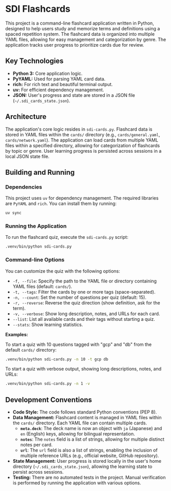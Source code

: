 # SDI Flashcards

This project is a command-line flashcard application written in Python, designed to help users study and memorize terms and definitions using a spaced repetition system. The flashcard data is organized into multiple YAML files, allowing for easy management and categorization by genre. The application tracks user progress to prioritize cards due for review.

## Key Technologies

*   **Python 3:** Core application logic.
*   **PyYAML:** Used for parsing YAML card data.
*   **rich:** For rich text and beautiful terminal output.
*   **uv:** For efficient dependency management.
*   **JSON:** User's progress and state are stored in a JSON file (`~/.sdi_cards_state.json`).

## Architecture

The application's core logic resides in `sdi-cards.py`. Flashcard data is stored in YAML files within the `cards/` directory (e.g., `cards/general.yaml`, `cards/network.yaml`). The application can load cards from multiple YAML files within a specified directory, allowing for categorization of flashcards by topic or genre. User learning progress is persisted across sessions in a local JSON state file.

## Building and Running

### Dependencies

This project uses `uv` for dependency management. The required libraries are `PyYAML` and `rich`. You can install them by running:

```bash
uv sync
```

### Running the Application

To run the flashcard quiz, execute the `sdi-cards.py` script:

```bash
.venv/bin/python sdi-cards.py
```

### Command-line Options

You can customize the quiz with the following options:

*   `-f, --file`: Specify the path to the YAML file or directory containing YAML files (default: `cards/`).
*   `-t, --tags`: Filter the cards by one or more tags (space-separated).
*   `-n, --count`: Set the number of questions per quiz (default: 15).
*   `-r, --reverse`: Reverse the quiz direction (show definition, ask for the term).
*   `-v, --verbose`: Show long description, notes, and URLs for each card.
*   `--list`: List all available cards and their tags without starting a quiz.
*   `--stats`: Show learning statistics.

**Examples:**

To start a quiz with 10 questions tagged with "gcp" and "db" from the default `cards/` directory:

```bash
.venv/bin/python sdi-cards.py -n 10 -t gcp db
```

To start a quiz with verbose output, showing long descriptions, notes, and URLs:

```bash
.venv/bin/python sdi-cards.py -n 1 -v
```

## Development Conventions

*   **Code Style:** The code follows standard Python conventions (PEP 8).
*   **Data Management:** Flashcard content is managed in YAML files within the `cards/` directory. Each YAML file can contain multiple cards.
    *   **`meta.deck`**: The deck name is now an object with `ja` (Japanese) and `en` (English) keys, allowing for bilingual representation.
    *   **`notes`**: The `notes` field is a list of strings, allowing for multiple distinct notes per card.
    *   **`url`**: The `url` field is also a list of strings, enabling the inclusion of multiple reference URLs (e.g., official website, GitHub repository).
*   **State Management:** User progress is stored locally in the user's home directory (`~/.sdi_cards_state.json`), allowing the learning state to persist across sessions.
*   **Testing:** There are no automated tests in the project. Manual verification is performed by running the application with various options.
